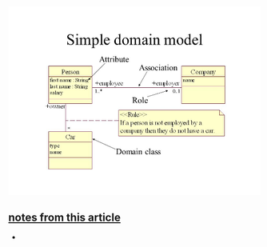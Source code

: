 ![Domain Model](/images/domain-model.jpg)


## [notes from this article](https://github.com/codefellows/domain_modeling#domain-modeling)

+ 